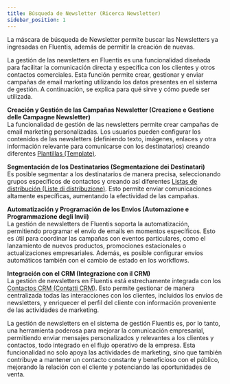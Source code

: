 ```yaml
---
title: Búsqueda de Newsletter (Ricerca Newsletter)
sidebar_position: 1
---
```


La máscara de búsqueda de Newsletter permite buscar las Newsletters ya ingresadas en Fluentis, además de permitir la creación de nuevas.

La gestión de las newsletters en Fluentis es una funcionalidad diseñada para facilitar la comunicación directa y específica con los clientes y otros contactos comerciales. Esta función permite crear, gestionar y enviar campañas de email marketing utilizando los datos presentes en el sistema de gestión. A continuación, se explica para qué sirve y cómo puede ser utilizada.

**Creación y Gestión de las Campañas Newsletter (Creazione e Gestione delle Campagne Newsletter)**  
La funcionalidad de gestión de las newsletters permite crear campañas de email marketing personalizadas. Los usuarios pueden configurar los contenidos de las newsletters (definiendo texto, imágenes, enlaces y otra información relevante para comunicarse con los destinatarios) creando diferentes [Plantillas (Template)](/docs/crm/budget-marketing-automation/template/template-search).

**Segmentación de los Destinatarios (Segmentazione dei Destinatari)**  
Es posible segmentar a los destinatarios de manera precisa, seleccionando grupos específicos de contactos y creando así diferentes [Listas de distribución (Liste di distribuzione)](/docs/crm/budget-marketing-automation/distribution-list/distribution-list-search). Esto permite enviar comunicaciones altamente específicas, aumentando la efectividad de las campañas.

**Automatización y Programación de los Envios (Automazione e Programmazione degli Invii)**  
La gestión de newsletters de Fluentis soporta la automatización, permitiendo programar el envío de emails en momentos específicos. Esto es útil para coordinar las campañas con eventos particulares, como el lanzamiento de nuevos productos, promociones estacionales o actualizaciones empresariales. Además, es posible configurar envíos automáticos también con el cambio de estado en los workflows.

**Integración con el CRM (Integrazione con il CRM)**  
La gestión de newsletters en Fluentis está estrechamente integrada con los [Contactos CRM (Contatti CRM)](/docs/crm/home-crm/contacts/search-contacts). Esto permite gestionar de manera centralizada todas las interacciones con los clientes, incluidos los envíos de newsletters, y enriquecer el perfil del cliente con información proveniente de las actividades de marketing.

La gestión de newsletters en el sistema de gestión Fluentis es, por lo tanto, una herramienta poderosa para mejorar la comunicación empresarial, permitiendo enviar mensajes personalizados y relevantes a los clientes y contactos, todo integrado en el flujo operativo de la empresa. Esta funcionalidad no solo apoya las actividades de marketing, sino que también contribuye a mantener un contacto constante y beneficioso con el público, mejorando la relación con el cliente y potenciando las oportunidades de venta.